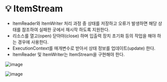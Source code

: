 # 💡 ItemStream

- ItemReader와 ItemWriter 처리 과정 중 상태를 저장하고 오류가 발생하면 해당 상태를 참조하여 실패한 곳에서 재시작 하도록 지원한다.
- 리소스를 열고(open) 닫아야(close) 하며 입출력 장치 초기화 등의 작업을 해야 하는 경우에 사용한다.
- ExecutionContext를 매개변수로 받아서 상태 정보를 업데이트(update) 한다.
- ItemReader 및 ItemWriter는 ItemStream을 구현해야 한다.

![image](https://github.com/user-attachments/assets/9e1eb97d-459c-434a-9020-5df042d974e2)

![image](https://github.com/user-attachments/assets/a5322073-ac4e-4554-b253-5078f5332585)

